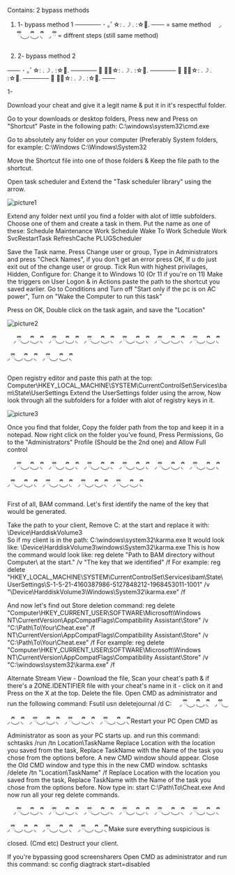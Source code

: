Contains: 2 bypass methods

1. 1- bypass method 1       ────── ･ ｡ﾟ☆: *.☽ .* :☆ﾟ. ─── = same method ⠀ ◞  ྀི◟ ͜  ◞ ྀི◟  ͜  ◞ ྀི◟⠀ ◞  ྀི = diffrent steps (still same method)

2. 2- bypass method 2

─── ･ ｡ﾟ☆: *.☽ .* :☆ﾟ. ────── ･ ｡ﾟ☆: *.☽ .* :☆ﾟ. ────── ･ ｡ﾟ☆: *.☽ .* :☆ﾟ. ────── ･ ｡ﾟ☆: *.☽ .* :☆ﾟ. ───

1- 

Download your cheat and give it a legit name & put it in it's respectful folder. 


Go to your downloads or desktop folders, Press new and Press on "Shortcut" 
Paste in the following path:
C:\windows\system32\cmd.exe


Go to absolutely any folder on your computer (Preferably System folders, for example:
C:\Windows
C:\Windows\System32

Move the Shortcut file into one of those folders & Keep the file path to the shortcut. 

Open task scheduler and Extend the "Task scheduler library" using the arrow.





![picture1](https://github.com/user-attachments/assets/1ac1bea1-55f1-473e-b1f7-0dd4a88004b0)



Extend any folder next until you find a folder with alot of little subfolders.
Choose one of them and create a task in them.
Put the name as one of these:
Schedule Maintenance Work
Schedule Wake To Work
Schedule Work
SvcRestartTask
RefreshCache
PLUGScheduler

Save the Task name.
Press Change user or group, Type in Administrators and press "Check Names", if you don't get an error press OK, If u do just exit out of the change user or group. 
Tick Run with highest privilages, Hidden, Configure for: Change it to Windows 10 (Or 11 if you're on 11) 
Make the triggers on User Logon & in Actions paste the path to the shortcut you saved earlier. 
Go to Conditions and Turn off "Start only if the pc is on AC power", Turn on "Wake the Computer to run this task" 

Press on OK, Double click on the task again, and save the "Location"





![picture2](https://github.com/user-attachments/assets/e76796d2-64f2-4c93-bf24-ccc6e22a908c)




⠀ ◞  ྀི◟ ͜  ◞ ྀི◟  ͜  ◞ ྀི◟⠀ ◞  ྀི◟ ͜  ◞ ྀི◟  ͜  ◞ ྀི◟⠀ ◞  ྀི◟ ͜  ◞ ྀི◟  ͜  ◞ ྀི◟⠀ ◞  ྀི◟ ͜  ◞ ྀི◟  ͜  ◞ ྀི◟⠀ ◞  ྀི◟ ͜  ◞ ྀི◟  ͜  ◞ ྀི◟⠀ ◞  ྀི◟ ͜  ◞ ྀི◟  ͜  ◞ ྀི◟⠀ ◞  ྀི◟ ͜  ◞ ྀི◟  ͜  ◞ ྀི◟⠀ ◞  ྀི◟ ͜  ◞ ྀི◟  ͜  ◞ ྀི◟

Open registry editor and paste this path at the top:
Computer\HKEY_LOCAL_MACHINE\SYSTEM\CurrentControlSet\Services\bam\State\UserSettings
Extend the UserSettings folder using the arrow, Now look through all the subfolders for a folder with alot of registry keys in it.







![picture3](https://github.com/user-attachments/assets/bd126360-0533-43f1-9ff7-151ce8626435)










Once you find that folder, Copy the folder path from the top and keep it in a notepad. 
Now right click on the folder you've found, Press Permissions, Go to the "Administrators" Profile (Should be the 2nd one) and Allow Full control


⠀ ◞  ྀི◟ ͜  ◞ ྀི◟  ͜  ◞ ྀི◟⠀ ◞  ྀི◟ ͜  ◞ ྀི◟  ͜  ◞ ྀི◟⠀ ◞  ྀི◟ ͜  ◞ ྀི◟  ͜  ◞ ྀི◟⠀ ◞  ྀི◟ ͜  ◞ ྀི◟  ͜  ◞ ྀི◟⠀ ◞  ྀི◟ ͜  ◞ ྀི◟  ͜  ◞ ྀི◟⠀ ◞  ྀི◟ ͜  ◞ ྀི◟  ͜  ◞ ྀི◟⠀ ◞  ྀི◟ ͜  ◞ ྀི◟  ͜  ◞ ྀི◟⠀ ◞  ྀི◟ ͜  ◞ ྀི◟  ͜  ◞ ྀི◟⠀ ◞  ྀི◟ ͜  ◞ ྀི◟  ͜  ◞ ྀི◟⠀ ◞  ྀི◟ ͜  ◞ ྀི◟  ͜  ◞ ྀི◟



First of all, BAM command. 
Let's first identify the name of the key that would be generated.

Take the path to your client, Remove C: at the start and replace it with: 
\Device\HarddiskVolume3\
So if my client is in the path:
C:\windows\system32\karma.exe
It would look like:
\Device\HarddiskVolume3\windows\System32\karma.exe
This is how the command would look like:
reg delete "Path to BAM directory without Computer\ at the start." /v "The key that we identified" /f 
For example: 
reg delete "HKEY_LOCAL_MACHINE\SYSTEM\CurrentControlSet\Services\bam\State\UserSettings\S-1-5-21-4160387986-5127848212-1968453011-1001" /v "\Device\HarddiskVolume3\Windows\System32\karma.exe" /f

And now let's find out Store deletion command:
reg delete "Computer\HKEY_CURRENT_USER\SOFTWARE\Microsoft\Windows NT\CurrentVersion\AppCompatFlags\Compatibility Assistant\Store" /v "C:\Path\To\Your\Cheat.exe" /f 
NT\CurrentVersion\AppCompatFlags\Compatibility Assistant\Store" /v "C:\Path\To\Your\Cheat.exe" /f 
For example: 
reg delete "Computer\HKEY_CURRENT_USER\SOFTWARE\Microsoft\Windows NT\CurrentVersion\AppCompatFlags\Compatibility Assistant\Store" /v "C:\windows\system32\karma.exe" /f



Alternate Stream View - Download the file, Scan your cheat's path & if there's a ZONE.IDENTIFIER file with your cheat's name in it - click on it and Press on the X at the top. Delete the file. 
Open CMD as administrator and run the following command:
Fsutil usn deletejournal /d C:
⠀ ◞  ྀི◟ ͜  ◞ ྀི◟  ͜  ◞ ྀི◟⠀ ◞  ྀི◟ ͜  ◞ ྀི◟  ͜  ◞ ྀི◟⠀ ◞  ྀི◟ ͜  ◞ ྀི◟  ͜  ◞ ྀི◟⠀ ◞  ྀི◟ ͜  ◞ ྀི◟  ͜  ◞ ྀི◟⠀ ◞  ྀི◟ ͜  ◞ ྀི◟  ͜  ◞ ྀི◟
Restart your PC
Open CMD as Administrator as soon as your PC starts up. 
and run this command: 
schtasks /run /tn Location\TaskName
Replace Location with the location you saved from the task, Replace TaskName with the Name of the task you chose from the options before. 
A new CMD window should appear.
Close the Old CMD window and type this in the new CMD window.
schtasks /delete /tn "Location\TaskName" /f
Replace Location with the location you saved from the task, Replace TaskName with the Name of the task you chose from the options before. 
Now type in: 
start C:\Path\To\Cheat.exe
And now run all your reg delete commands.




⠀ ◞  ྀི◟ ͜  ◞ ྀི◟  ͜  ◞ ྀི◟⠀ ◞  ྀི◟ ͜  ◞ ྀི◟  ͜  ◞ ྀི◟⠀ ◞  ྀི◟ ͜  ◞ ྀི◟  ͜  ◞ ྀི◟⠀ ◞  ྀི◟ ͜  ◞ ྀི◟  ͜  ◞ ྀི◟⠀ ◞  ྀི◟ ͜  ◞ ྀི◟  ͜  ◞ ྀི◟⠀ ◞  ྀི◟ ͜  ◞ ྀི◟  ͜  ◞ ྀི◟⠀ ◞  ྀི◟ ͜  ◞ ྀི◟  ͜  ◞ ྀི◟⠀ ◞  ྀི◟ ͜  ◞ ྀི◟  ͜  ◞ ྀི◟⠀ ◞  ྀི◟ ͜  ◞ ྀི◟  ͜  ◞ ྀི◟
Make sure everything suspicious is closed. (Cmd etc)
Destruct your client.

If you're bypassing good screensharers
Open CMD as administrator and run this command:
sc config diagtrack start=disabled
